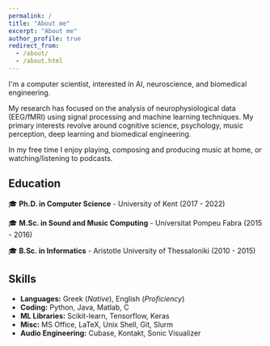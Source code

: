 ```yaml
---
permalink: /
title: "About me"
excerpt: "About me"
author_profile: true
redirect_from: 
  - /about/
  - /about.html
---
```

I'm a computer scientist, interested in AI, neuroscience, and biomedical engineering.

My research has focused on the analysis of neurophysiological data (EEG/fMRI) using signal processing and machine learning techniques. My primary interests revolve around cognitive science, psychology, music perception, deep learning and biomedical engineering.

In my free time I enjoy playing, composing and producing music at home, or watching/listening to podcasts.

## Education

🎓 **Ph.D. in Computer Science** - University of Kent (2017 - 2022)

🎓 **M.Sc. in Sound and Music Computing** - Universitat Pompeu Fabra (2015 - 2016)

🎓 **B.Sc. in Informatics** - Aristotle University of Thessaloniki (2010 - 2015)

## Skills

- **Languages:** Greek (*Native*), English (*Proficiency*)
- **Coding:** Python, Java, Matlab, C
- **ML Libraries:** Scikit-learn, Tensorflow, Keras
- **Misc:** MS Office, LaTeX, Unix Shell, Git, Slurm
- **Audio Engineering:** Cubase, Kontakt, Sonic Visualizer
